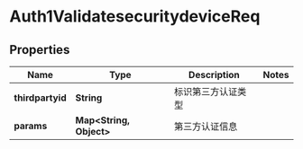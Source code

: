 # Auth1ValidatesecuritydeviceReq

## Properties
Name | Type | Description | Notes
------------ | ------------- | ------------- | -------------
**thirdpartyid** | **String** | 标识第三方认证类型 | 
**params** | **Map&lt;String, Object&gt;** | 第三方认证信息 | 
